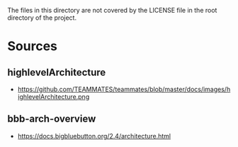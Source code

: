 The files in this directory are not covered by the LICENSE file in the root directory of the project.

# Sources

## highlevelArchitecture

* https://github.com/TEAMMATES/teammates/blob/master/docs/images/highlevelArchitecture.png

## bbb-arch-overview

* https://docs.bigbluebutton.org/2.4/architecture.html
